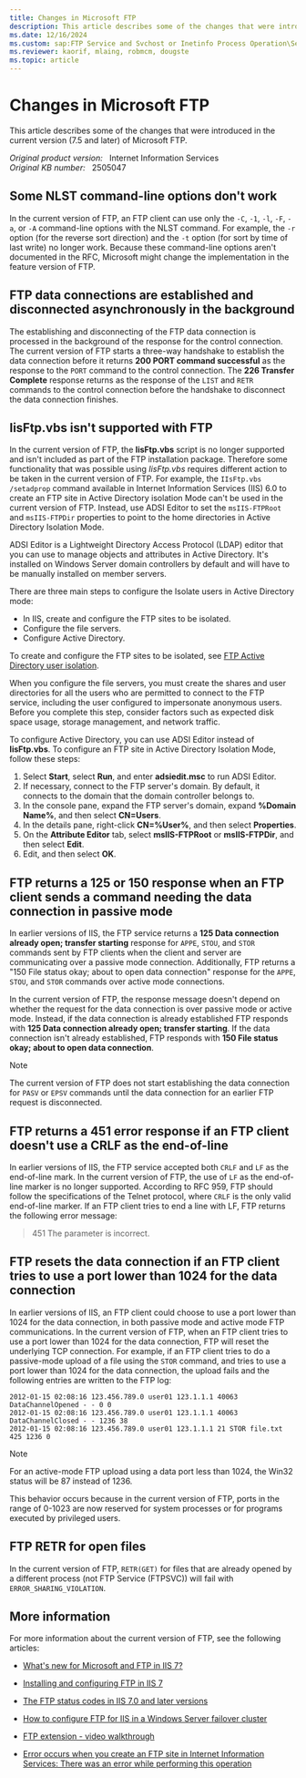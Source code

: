 ```yaml
---
title: Changes in Microsoft FTP
description: This article describes some of the changes that were introduced in the current version (7.5 and later) of Microsoft FTP.
ms.date: 12/16/2024
ms.custom: sap:FTP Service and Svchost or Inetinfo Process Operation\Service configuration
ms.reviewer: kaorif, mlaing, robmcm, dougste
ms.topic: article
---
```

# Changes in Microsoft FTP

This article describes some of the changes that were introduced in the current version (7.5 and later) of Microsoft FTP.

_Original product version:_ &nbsp; Internet Information Services  
_Original KB number:_ &nbsp; 2505047

## Some NLST command-line options don't work

In the current version of FTP, an FTP client can use only the `-C`, `-1`, `-l`, `-F`, `-a`, or `-A` command-line options with the NLST command. For example, the `-r` option (for the reverse sort direction) and the `-t` option (for sort by time of last write) no longer work. Because these command-line options aren't documented in the RFC, Microsoft might change the implementation in the feature version of FTP.

## FTP data connections are established and disconnected asynchronously in the background

The establishing and disconnecting of the FTP data connection is processed in the background of the response for the control connection. The current version of FTP starts a three-way handshake to establish the data connection before it returns **200 PORT command successful** as the response to the `PORT` command to the control connection. The **226 Transfer Complete** response returns as the response of the `LIST` and `RETR` commands to the control connection before the handshake to disconnect the data connection finishes.

## IisFtp.vbs isn't supported with FTP

In the current version of FTP, the **IisFtp.vbs** script is no longer supported and isn't included as part of the FTP installation package. Therefore some functionality that was possible using *IisFtp.vbs* requires different action to be taken in the current version of FTP. For example, the `IIsFtp.vbs /setadprop` command available in Internet Information Services (IIS) 6.0 to create an FTP site in Active Directory isolation Mode can't be used in the current version of FTP. Instead, use ADSI Editor to set the `msIIS-FTPRoot` and `msIIS-FTPDir` properties to point to the home directories in Active Directory Isolation Mode.

ADSI Editor is a Lightweight Directory Access Protocol (LDAP) editor that you can use to manage objects and attributes in Active Directory. It's installed on Windows Server domain controllers by default and will have to be manually installed on member servers.

There are three main steps to configure the Isolate users in Active Directory mode:

- In IIS, create and configure the FTP sites to be isolated.
- Configure the file servers.
- Configure Active Directory.

To create and configure the FTP sites to be isolated, see [FTP Active Directory user isolation](/iis/configuration/system.applicationHost/sites/site/ftpServer/userIsolation/activeDirectory).

When you configure the file servers, you must create the shares and user directories for all the users who are permitted to connect to the FTP service, including the user configured to impersonate anonymous users. Before you complete this step, consider factors such as expected disk space usage, storage management, and network traffic.

To configure Active Directory, you can use ADSI Editor instead of **IisFtp.vbs**. To configure an FTP site in Active Directory Isolation Mode, follow these steps:

1. Select **Start**, select **Run**, and enter **adsiedit.msc** to run ADSI Editor.
2. If necessary, connect to the FTP server's domain. By default, it connects to the domain that the domain controller belongs to.
3. In the console pane, expand the FTP server's domain, expand **%Domain Name%**, and then select **CN=Users**.
4. In the details pane, right-click **CN=%User%**, and then select **Properties**.
5. On the **Attribute Editor** tab, select **msIIS-FTPRoot** or **msIIS-FTPDir**, and then select **Edit**.
6. Edit, and then select **OK**.

## FTP returns a 125 or 150 response when an FTP client sends a command needing the data connection in passive mode

In earlier versions of IIS, the FTP service returns a **125 Data connection already open; transfer starting** response for `APPE`, `STOU`, and `STOR` commands sent by FTP clients when the client and server are communicating over a passive mode connection. Additionally, FTP returns a "150 File status okay; about to open data connection" response for the `APPE`, `STOU`, and `STOR` commands over active mode connections.

In the current version of FTP, the response message doesn't depend on whether the request for the data connection is over passive mode or active mode. Instead, if the data connection is already established FTP responds with **125 Data connection already open; transfer starting**. If the data connection isn't already established, FTP responds with **150 File status okay; about to open data connection**.

> [!NOTE]
> The current version of FTP does not start establishing the data connection for `PASV` or `EPSV` commands until the data connection for an earlier FTP request is disconnected.

## FTP returns a 451 error response if an FTP client doesn't use a CRLF as the end-of-line

In earlier versions of IIS, the FTP service accepted both `CRLF` and `LF` as the end-of-line mark. In the current version of FTP, the use of `LF` as the end-of-line marker is no longer supported. According to RFC 959, FTP should follow the specifications of the Telnet protocol, where `CRLF` is the only valid end-of-line marker. If an FTP client tries to end a line with LF, FTP returns the following error message:

> 451 The parameter is incorrect.

## FTP resets the data connection if an FTP client tries to use a port lower than 1024 for the data connection

In earlier versions of IIS, an FTP client could choose to use a port lower than 1024 for the data connection, in both passive mode and active mode FTP communications. In the current version of FTP, when an FTP client tries to use a port lower than 1024 for the data connection, FTP will reset the underlying TCP connection. For example, if an FTP client tries to do a passive-mode upload of a file using the `STOR` command, and tries to use a port lower than 1024 for the data connection, the upload fails and the following entries are written to the FTP log:

```console
2012-01-15 02:08:16 123.456.789.0 user01 123.1.1.1 40063 DataChannelOpened - - 0 0
2012-01-15 02:08:16 123.456.789.0 user01 123.1.1.1 40063 DataChannelClosed - - 1236 38
2012-01-15 02:08:16 123.456.789.0 user01 123.1.1.1 21 STOR file.txt 425 1236 0
```

> [!NOTE]
> For an active-mode FTP upload using a data port less than 1024, the Win32 status will be 87 instead of 1236.

This behavior occurs because in the current version of FTP, ports in the range of 0-1023 are now reserved for system processes or for programs executed by privileged users.

## FTP RETR for open files

In the current version of FTP, `RETR(GET)` for files that are already opened by a different process (not FTP Service (FTPSVC)) will fail with `ERROR_SHARING_VIOLATION`.

## More information

For more information about the current version of FTP, see the following articles:

- [What's new for Microsoft and FTP in IIS 7?](/iis/get-started/whats-new-in-iis-7/what39s-new-for-microsoft-and-ftp-in-iis-7)

- [Installing and configuring FTP in IIS 7](/iis/install/installing-publishing-technologies/installing-and-configuring-ftp-7-on-iis-7)

- [The FTP status codes in IIS 7.0 and later versions](https://support.microsoft.com/help/969061)

- [How to configure FTP for IIS in a Windows Server failover cluster](https://support.microsoft.com/help/974603)

- [FTP extension - video walkthrough](/iis/publish/using-the-ftp-service/ftp-extension-video-walkthrough)

- [Error occurs when you create an FTP site in Internet Information Services: There was an error while performing this operation](https://support.microsoft.com/help/2505017)
